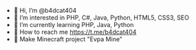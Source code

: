 - 👋 Hi, I’m @b4dcat404
- 👀 I’m interested in PHP, C#, Java, Python, HTML5, CSS3, SEO
- 🌱 I’m currently learning PHP, Java, Python
- 🔗 How to reach me https://t.me/b4dcat404
- 🔨 Make Minecraft project "Evpa Mine"
<!--- - 💞️ I’m looking to collaborate on ... --->
<!---
b4dcat404/b4dcat404 is a ✨ special ✨ repository because its `README.md` (this file) appears on your GitHub profile.
You can click the Preview link to take a look at your changes.
--->
